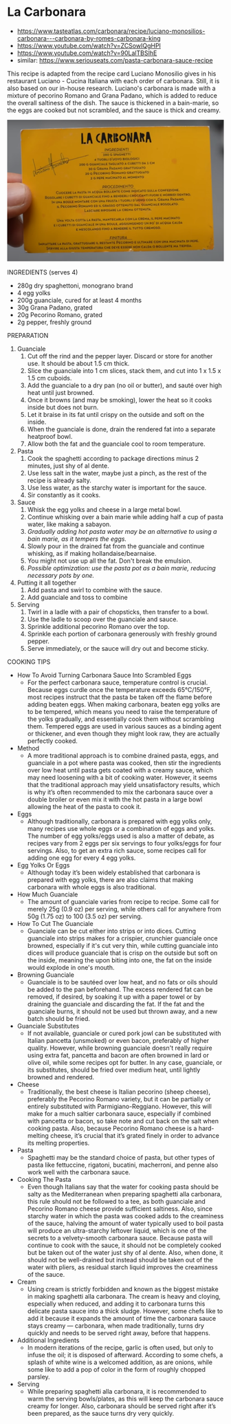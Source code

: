 # La Carbonara

* https://www.tasteatlas.com/carbonara/recipe/luciano-monosilios-carbonara---carbonara-by-romes-carbonara-king
* https://www.youtube.com/watch?v=ZCSowIQgHPI
* https://www.youtube.com/watch?v=90LalTBSIhE
* similar: https://www.seriouseats.com/pasta-carbonara-sauce-recipe

This recipe is adapted from the recipe card Luciano Monosilio gives in his restaurant Luciano - Cucina Italiana with
each order of carbonara. Still, it is also based on our in-house research. Luciano's carbonara is made with a mixture of
pecorino Romano and Grana Padano, which is added to reduce the overall saltiness of the dish. The sauce is thickened in
a bain-marie, so the eggs are cooked but not scrambled, and the sauce is thick and creamy.

![la-carbonara-luciano-monosilo-card](carbonara-luciano-monosilo-card.png)

INGREDIENTS (serves 4)

* 280g dry spaghettoni, monograno brand
* 4 egg yolks
* 200g guanciale, cured for at least 4 months
* 30g Grana Padano, grated
* 20g Pecorino Romano, grated
* 2g pepper, freshly ground

PREPARATION

1. Guanciale
    1. Cut off the rind and the pepper layer. Discard or store for another use. It should be about 1.5 cm thick.
    2. Slice the guanciale into 1 cm slices, stack them, and cut into 1 x 1.5 x 1.5 cm cuboids.
    3. Add the guanciale to a dry pan (no oil or butter), and sauté over high heat until just browned.
    4. Once it browns (and may be smoking), lower the heat so it cooks inside but does not burn.
    5. Let it braise in its fat until crispy on the outside and soft on the inside.
    6. When the guanciale is done, drain the rendered fat into a separate heatproof bowl.
    7. Allow both the fat and the guanciale cool to room temperature.
2. Pasta
    1. Cook the spaghetti according to package directions minus 2 minutes, just shy of al dente.
    2. Use less salt in the water, maybe just a pinch, as the rest of the recipe is already salty.
    3. Use less water, as the starchy water is important for the sauce.
    4. Sir constantly as it cooks.
3. Sauce
    1. Whisk the egg yolks and cheese in a large metal bowl.
    2. Continue whisking over a bain marie while adding half a cup of pasta water, like making a sabayon.
    3. *Gradually adding hot pasta water may be an alternative to using a bain marie, as it tempers the eggs.*
    4. Slowly pour in the drained fat from the guanciale and continue whisking, as if making hollandaise/bearnaise.
    5. You might not use up all the fat. Don't break the emulsion.
    6. *Possible optimization: use the pasta pot as a bain marie, reducing necessary pots by one.*
4. Putting it all together
    1. Add pasta and swirl to combine with the sauce.
    2. Add guanciale and toss to combine
5. Serving
    1. Twirl in a ladle with a pair of chopsticks, then transfer to a bowl.
    2. Use the ladle to scoop over the guanciale and sauce.
    3. Sprinkle additional pecorino Romano over the top.
    4. Sprinkle each portion of carbonara generously with freshly ground pepper.
    5. Serve immediately, or the sauce will dry out and become sticky.

COOKING TIPS

* How To Avoid Turning Carbonara Sauce Into Scrambled Eggs
    * For the perfect carbonara sauce, temperature control is crucial. Because eggs curdle once the temperature exceeds
      65°C/150°F, most recipes instruct that the pasta be taken off the flame before adding beaten eggs. When making
      carbonara, beaten egg yolks are to be tempered, which means you need to raise the temperature of the yolks
      gradually, and essentially cook them without scrambling them. Tempered eggs are used in various sauces as a
      binding agent or thickener, and even though they might look raw, they are actually perfectly cooked.
* Method
    * A more traditional approach is to combine drained pasta, eggs, and guanciale in a pot where pasta was cooked, then
      stir the ingredients over low heat until pasta gets coated with a creamy sauce, which may need loosening with a
      bit of cooking water. However, it seems that the traditional approach may yield unsatisfactory results, which is
      why it’s often recommended to mix the carbonara sauce over a double broiler or even mix it with the hot pasta in a
      large bowl allowing the heat of the pasta to cook it.
* Eggs
    * Although traditionally, carbonara is prepared with egg yolks only, many recipes use whole eggs or a combination of
      eggs and yolks. The number of egg yolks/eggs used is also a matter of debate, as recipes vary from 2 eggs per six
      servings to four yolks/eggs for four servings. Also, to get an extra rich sauce, some recipes call for adding one
      egg for every 4 egg yolks.
* Egg Yolks Or Eggs
    * Although today it’s been widely established that carbonara is prepared with egg yolks, there are also claims that
      making carbonara with whole eggs is also traditional.
* How Much Guanciale
    * The amount of guanciale varies from recipe to recipe. Some call for merely 25g (0.9 oz) per serving, while others
      call for anywhere from 50g (1.75 oz) to 100 (3.5 oz) per serving.
* How To Cut The Guanciale
    * Guanciale can be cut either into strips or into dices. Cutting guanciale into strips makes for a crispier,
      crunchier guanciale once browned, especially if it's cut very thin, while cutting guanciale into dices will
      produce guanciale that is crisp on the outside but soft on the inside, meaning the upon biting into one, the fat
      on the inside would explode in one's mouth.
* Browning Guanciale
    * Guanciale is to be sautéed over low heat, and no fats or oils should be added to the pan beforehand. The excess
      rendered fat can be removed, if desired, by soaking it up with a paper towel or by draining the guanciale and
      discarding the fat. If the fat and the guanciale burns, it should not be used but thrown away, and a new batch
      should be fried.
* Guanciale Substitutes
    * If not available, guanciale or cured pork jowl can be substituted with Italian pancetta (unsmoked) or even bacon,
      preferably of higher quality. However, while browning guanciale doesn't really require using extra fat, pancetta
      and bacon are often browned in lard or olive oil, while some recipes opt for butter. In any case, guanciale, or
      its substitutes, should be fried over medium heat, until lightly browned and rendered.
* Cheese
    * Traditionally, the best cheese is Italian pecorino (sheep cheese), preferably the Pecorino Romano variety, but it
      can be partially or entirely substituted with Parmigiano-Reggiano. However, this will make for a much saltier
      carbonara sauce, especially if combined with pancetta or bacon, so take note and cut back on the salt when cooking
      pasta. Also, because Pecorino Romano cheese is a hard-melting cheese, it’s crucial that it’s grated finely in
      order to advance its melting properties.
* Pasta
    * Spaghetti may be the standard choice of pasta, but other types of pasta like fettuccine, rigatoni, bucatini,
      macherroni, and penne also work well with the carbonara sauce.
* Cooking The Pasta
    * Even though Italians say that the water for cooking pasta should be salty as the Mediterranean when preparing
      spaghetti alla carbonara, this rule should not be followed to a tee, as both guanciale and Pecorino Romano cheese
      provide sufficient saltiness. Also, since starchy water in which the pasta was cooked adds to the creaminess of
      the sauce, halving the amount of water typically used to boil pasta will produce an ultra-starchy leftover liquid,
      which is one of the secrets to a velvety-smooth carbonara sauce. Because pasta will continue to cook with the
      sauce, it should not be completely cooked but be taken out of the water just shy of al dente. Also, when done, it
      should not be well-drained but instead should be taken out of the water with pliers, as residual starch liquid
      improves the creaminess of the sauce.
* Cream
    * Using cream is strictly forbidden and known as the biggest mistake in making spaghetti alla carbonara. The cream
      is heavy and cloying, especially when reduced, and adding it to carbonara turns this delicate pasta sauce into a
      thick sludge. However, some chefs like to add it because it expands the amount of time the carbonara sauce stays
      creamy — carbonara, when made traditionally, turns dry quickly and needs to be served right away, before that
      happens.
* Additional Ingredients
    * In modern iterations of the recipe, garlic is often used, but only to infuse the oil; it is disposed of afterward.
      According to some chefs, a splash of white wine is a welcomed addition, as are onions, while some like to add a
      pop of color in the form of roughly chopped parsley.
* Serving
    * While preparing spaghetti alla carbonara, it is recommended to warm the serving bowls/plates, as this will keep
      the carbonara sauce creamy for longer. Also, carbonara should be served right after it’s been prepared, as the
      sauce turns dry very quickly.